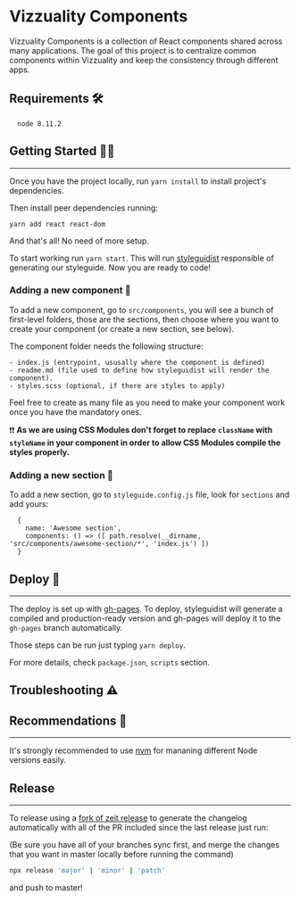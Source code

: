 # Vizzuality Components

Vizzuality Components is a collection of React components shared across many applications. The goal of this project is to centralize common components within Vizzuality and keep the consistency through different apps.

## Requirements 🛠️
```
  node 8.11.2
```

## Getting Started 👨‍💻
---
Once you have the project locally, run `yarn install` to install project's dependencies.

Then install peer dependencies running:

```
yarn add react react-dom
```

And that's all! No need of more setup.

To start working run `yarn start`. This will run [styleguidist](https://github.com/styleguidist/react-styleguidist) responsible of generating our styleguide. Now you are ready to code!


### Adding a new component 👾
To add a new component, go to `src/components`, you will see a bunch of first-level folders, those are the sections, then choose where you want to create your component (or create a new section, see below).

The component folder needs the following structure:
```
- index.js (entrypoint, ususally where the component is defined)
- readme.md (file used to define how styleguidist will render the component).
- styles.scss (optional, if there are styles to apply)
```

Feel free to create as many file as you need to make your component work once you have the mandatory ones.

❗❗ **As we are using CSS Modules don't forget to replace `className` with `styleName` in your component in order to allow CSS Modules compile
the styles properly.**

### Adding a new section 📜
To add a new section, go to `styleguide.config.js` file, look for `sections` and add yours:
```
  {
    name: 'Awesome section',
    components: () => ([ path.resolve(__dirname, 'src/components/awesome-section/*', 'index.js') ])
  }
```

## Deploy 🚀
---
The deploy is set up with [gh-pages](https://github.com/tschaub/gh-pages). To deploy, styleguidist will generate a compiled and production-ready version and gh-pages will deploy it to the `gh-pages` branch automatically.

Those steps can be run just typing `yarn deploy`.

For more details, check `package.json`, `scripts` section.

## Troubleshooting ⚠️

## Recommendations 🐰
---

It's strongly recommended to use [nvm](https://github.com/creationix/nvm) for mananing different Node versions easily.

## Release
---

To release using a [fork of zeit release](https://github.com/vizzuality/release) to generate the changelog automatically with all of the PR included since the last release just run:

(Be sure you have all of your branches sync first,
and merge the changes that you want in master locally before running the command)

```bash
npx release 'major' | 'minor' | 'patch'
```

and push to master!

